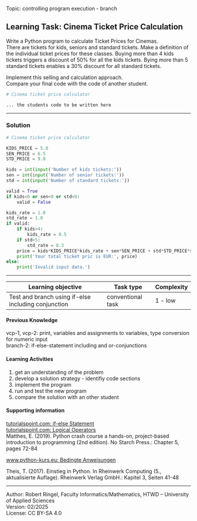 Topic: controlling program execution - branch

## Learning Task: Cinema Ticket Price Calculation

Write a Python program to calculate Ticket Prices for Cinemas.  
There are tickets for kids, seniors and standard tickets. Make a definition of the individual ticket prices for these classes. Buying more than 4 kids tickets triggers a discount of 50% for all the kids tickets. Bying more than 5 standard tickets enables a 30% discount for all standard tickets.

Implement this selling and calculation approach.  
Compare your final code with the code of another student.

``` python
# Cinema ticket price calculator

... the students code to be written here
```

---------------------------------------

### Solution

``` python
# Cinema ticket price calculator

KIDS_PRICE = 5.0
SEN_PRICE = 6.5
STD_PRICE = 9.0

kids = int(input('Number of kids tickets:'))
sen = int(input('Number of senior tickets:'))
std = int(input('Number of standard tickets:'))

valid = True
if kids<0 or sen<0 or std<0:
	valid = False

kids_rate = 1.0
std_rate = 1.0
if valid:
	if kids>4:
		kids_rate = 0.5
	if std>5:
		std_rate = 0.3
	price = kids*KIDS_PRICE*kids_rate + sen*SEN_PRICE + std*STD_PRICE*std_rate
	print('Your total ticket pric is EUR:', price)
else:
	print('Invalid input data.')
```

---------------------------------------

| **Learning objective**                         | **Task type**   | **Complexity** |
| ---------------------------------------------- | --------------- | -------------- |
| Test and branch using if-else including conjunction | conventional task | 1 - low |  

#### Previous Knowledge

vcp-1, vcp-2: print, variables and assignments to variables, type conversion for numeric input  
branch-2: if-else-statement including and or-conjunctions
  
#### Learning Activities

1) get an understanding of the problem
2) develop a solution strategy - identifiy code sections
3) implement the program
4) run and test the new program
5) compare the solution with an other student

#### Supporting information

[tutorialspoint.com: if-else Statement](https://www.tutorialspoint.com/python/python_if_else.htm)  
[tutorialspoint.com: Logical Operators](https://www.tutorialspoint.com/python/python_logical_operators.htm)  
Matthes, E. (2019). Python crash course a hands-on, project-based introduction to programming (2nd edition). No Starch Press.: Chapter 5, pages 72-84  

[www.python-kurs.eu: Bedingte Anweisungen](https://python-kurs.eu/python3_bedingte_anweisungen.php)

Theis, T. (2017). Einstieg in Python. In Rheinwerk Computing (5., aktualisierte Auflage). Rheinwerk Verlag GmbH.: Kapitel 3, Seiten 41-48

---------------------------------------

Author: Robert Ringel, Faculty Informatics/Mathematics, HTWD – University of Applied Sciences  
Version: 02/2025  
License: CC BY-SA 4.0
